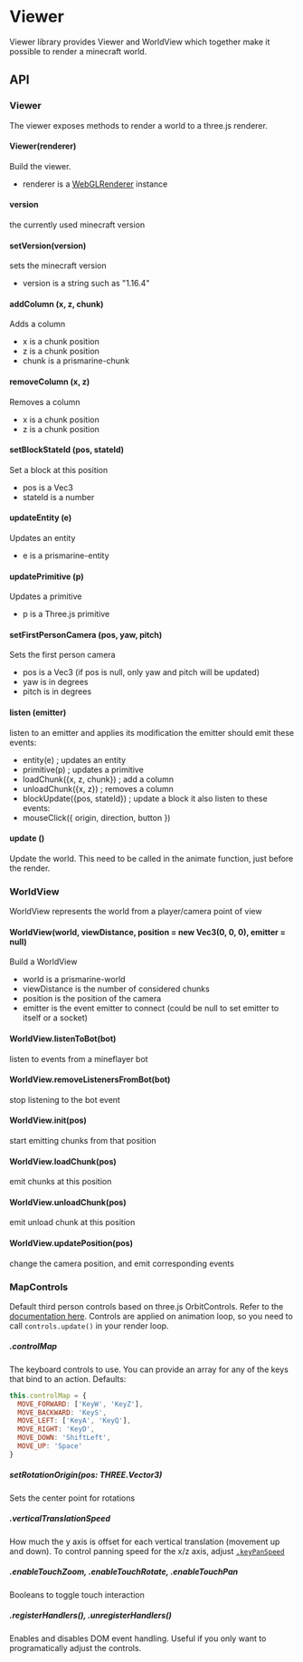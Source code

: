 # Viewer

Viewer library provides Viewer and WorldView which together make it possible to render a minecraft world.

## API

### Viewer

The viewer exposes methods to render a world to a three.js renderer.

#### Viewer(renderer)

Build the viewer.

* renderer is a [WebGLRenderer](https://threejs.org/docs/#api/en/renderers/WebGLRenderer) instance

#### version

the currently used minecraft version

#### setVersion(version)

sets the minecraft version

* version is a string such as "1.16.4"

#### addColumn (x, z, chunk)

Adds a column

* x is a chunk position
* z is a chunk position
* chunk is a prismarine-chunk

#### removeColumn (x, z)

Removes a column

* x is a chunk position
* z is a chunk position

#### setBlockStateId (pos, stateId)

Set a block at this position 

* pos is a Vec3
* stateId is a number

#### updateEntity (e)

Updates an entity

* e is a prismarine-entity

#### updatePrimitive (p)

Updates a primitive

* p is a Three.js primitive

#### setFirstPersonCamera (pos, yaw, pitch)

Sets the first person camera

* pos is a Vec3 (if pos is null, only yaw and pitch will be updated)
* yaw is in degrees
* pitch is in degrees

#### listen (emitter)

listen to an emitter and applies its modification
the emitter should emit these events:
* entity(e) ; updates an entity
* primitive(p) ; updates a primitive
* loadChunk({x, z, chunk}) ; add a column
* unloadChunk({x, z}) ; removes a column
* blockUpdate({pos, stateId}) ; update a block
it also listen to these events:
* mouseClick({ origin, direction, button })

#### update ()

Update the world. This need to be called in the animate function, just before the render.

### WorldView

WorldView represents the world from a player/camera point of view

#### WorldView(world, viewDistance, position = new Vec3(0, 0, 0), emitter = null)

Build a WorldView

* world is a prismarine-world
* viewDistance is the number of considered chunks
* position is the position of the camera
* emitter is the event emitter to connect (could be null to set emitter to itself or a socket)

#### WorldView.listenToBot(bot)

listen to events from a mineflayer bot

#### WorldView.removeListenersFromBot(bot)

stop listening to the bot event

#### WorldView.init(pos)

start emitting chunks from that position

#### WorldView.loadChunk(pos)

emit chunks at this position

#### WorldView.unloadChunk(pos)

emit unload chunk at this position

#### WorldView.updatePosition(pos)

change the camera position, and emit corresponding events

### MapControls

Default third person controls based on three.js OrbitControls. Refer to the [documentation here](https://threejs.org/docs/#examples/en/controls/OrbitControls). Controls are applied on animation loop, so you need to call `controls.update()` in your render loop.

##### .controlMap
The keyboard controls to use. You can provide an array for any of the keys that bind to an action. Defaults:

```js
this.controlMap = {
  MOVE_FORWARD: ['KeyW', 'KeyZ'],
  MOVE_BACKWARD: 'KeyS',
  MOVE_LEFT: ['KeyA', 'KeyQ'],
  MOVE_RIGHT: 'KeyD',
  MOVE_DOWN: 'ShiftLeft',
  MOVE_UP: 'Space'
}
```

##### setRotationOrigin(pos: THREE.Vector3)
Sets the center point for rotations

##### .verticalTranslationSpeed
How much the y axis is offset for each vertical translation (movement up and down). To control panning speed for the x/z axis, adjust [`.keyPanSpeed`](https://threejs.org/docs/#examples/en/controls/OrbitControls.keyPanSpeed)

##### .enableTouchZoom, .enableTouchRotate, .enableTouchPan
Booleans to toggle touch interaction

##### .registerHandlers(), .unregisterHandlers()
Enables and disables DOM event handling. Useful if you only want to programatically adjust the controls.